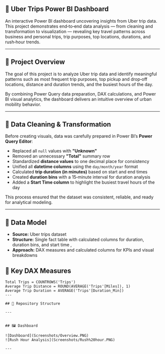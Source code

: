 ## 🚗 Uber Trips Power BI Dashboard

An interactive Power BI dashboard uncovering insights from Uber trip data.  
This project demonstrates end‑to‑end data analysis — from cleaning and transformation to visualization — revealing key travel patterns across business and personal trips, trip purposes, top locations, durations, and rush‑hour trends.

---

## 🧭 Project Overview
The goal of this project is to analyze Uber trip data and identify meaningful patterns such as most frequent trip purposes, top pickup and drop‑off locations, distance and duration trends, and the busiest hours of the day.  

By combining Power Query data preparation, DAX calculations, and Power BI visual analytics, the dashboard delivers an intuitive overview of urban mobility behavior.

---

## 🧹 Data Cleaning & Transformation
Before creating visuals, data was carefully prepared in Power BI’s **Power Query Editor**:

- Replaced all `null` values with **"Unknown"**  
- Removed an unnecessary **"Total"** summary row  
- Standardized **distance values** to one decimal place for consistency  
- Unified all **datetime columns** using the `day/month/year` format  
- Calculated **trip duration (in minutes)** based on start and end times  
- Created **duration bins** with a 15‑minute interval for duration analysis  
- Added a **Start Time column** to highlight the busiest travel hours of the day  

This process ensured that the dataset was consistent, reliable, and ready for analytical modeling.

---

## 🧱 Data Model

- **Source:** Uber trips dataset 
- **Structure:** Single fact table with calculated columns for duration, duration bins, and start time ,   
- **Approach:** DAX measures and calculated columns for KPIs and visual breakdowns  

## 🧮 Key DAX Measures
```DAX
Total Trips = COUNTROWS('Trips')
Average Trip Distance = ROUND(AVERAGE('Trips'[Miles]), 1)
Average Trip Duration = AVERAGE('Trips'[Duration_Min])
---

## 📂 Repository Structure 

---


## 🖼️ Dashboard

![Dashboard](Screenshots/Overview.PNG)
![Rush Hour Analysis](Screenshots/Rush%20hour.PNG)

---
